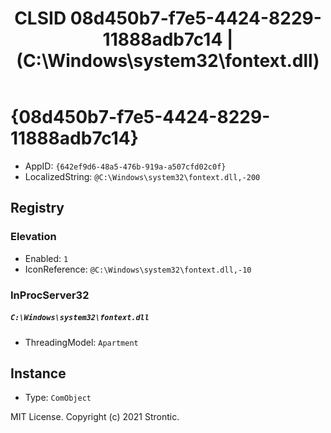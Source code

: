 ﻿---
title: "CLSID 08d450b7-f7e5-4424-8229-11888adb7c14 | (C:\\Windows\\system32\\fontext.dll)"
excerpt: What is COM-Object CLSID 08d450b7-f7e5-4424-8229-11888adb7c14?
---

# {08d450b7-f7e5-4424-8229-11888adb7c14}

* AppID: `{642ef9d6-48a5-476b-919a-a507cfd02c0f}`
* LocalizedString: `@C:\Windows\system32\fontext.dll,-200`

## Registry


### Elevation

* Enabled: `1`
* IconReference: `@C:\Windows\system32\fontext.dll,-10`

### InProcServer32

##### `C:\Windows\system32\fontext.dll`
* ThreadingModel: `Apartment`

## Instance

* Type: `ComObject`

MIT License. Copyright (c) 2021 Strontic.


